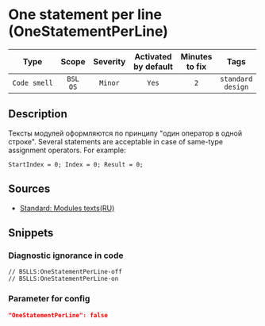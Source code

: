 # One statement per line (OneStatementPerLine)

 |     Type     |        Scope        | Severity | Activated<br>by default | Minutes<br>to fix |             Tags             |
 |:------------:|:-------------------:|:--------:|:-----------------------------:|:-----------------------:|:----------------------------:|
 | `Code smell` | `BSL`<br>`OS` | `Minor`  |             `Yes`             |           `2`           | `standard`<br>`design` | 

<!-- Блоки выше заполняются автоматически, не трогать -->
## Description

Тексты модулей оформляются по принципу "один оператор в одной строке". Several statements are acceptable in case of same-type assignment operators. For example:

`StartIndex = 0; Index = 0; Result = 0;`

## Sources

* [Standard: Modules texts(RU)](https://its.1c.ru/db/v8std#content:456:hdoc)

## Snippets

<!-- Блоки ниже заполняются автоматически, не трогать -->
### Diagnostic ignorance in code

```bsl
// BSLLS:OneStatementPerLine-off
// BSLLS:OneStatementPerLine-on
```

### Parameter for config

```json
"OneStatementPerLine": false
```

